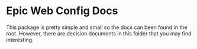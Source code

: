 # Epic Web Config Docs

This package is pretty simple and small so the docs can been found in the root.
However, there are decision documents in this folder that you may find
interesting.
